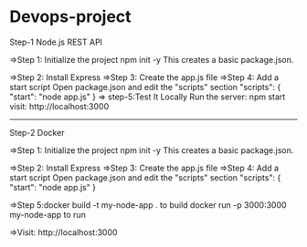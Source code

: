 # Devops-project
Step-1 Node.js REST API
 
 =>Step 1: Initialize the project
           npm init -y
           This creates a basic package.json.
 
 =>Step 2: Install Express
 =>Step 3: Create the app.js file
 =>Step 4: Add a start script
           Open package.json and edit the "scripts" section 
		"scripts": {
  			"start": "node app.js"
			   }
 => step-5:Test It Locally
	Run the server:
	  npm start
    visit: http://localhost:3000

 _______________________________________________________________________________________

Step-2 Docker

 =>Step 1: Initialize the project
           npm init -y
           This creates a basic package.json.
 
 =>Step 2: Install Express
 =>Step 3: Create the app.js file
 =>Step 4: Add a start script
           Open package.json and edit the "scripts" section 
		"scripts": {
  			"start": "node app.js"
			   }

 =>Step 5:docker build -t my-node-app .
	     to build 
   	  docker run -p 3000:3000 my-node-app
	     to run

 =>Visit: http://localhost:3000
